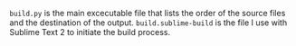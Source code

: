 `build.py` is the main excecutable file that lists the order of the source files and the destination of the output.
`build.sublime-build` is the file I use with Sublime Text 2 to initiate the build process.